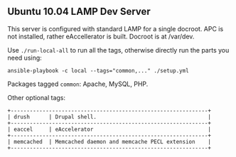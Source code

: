 Ubuntu 10.04 LAMP Dev Server
---------------------------

This server is configured with standard LAMP for a single docroot. APC is not
installed, rather eAccellerator is built. Docroot is at /var/dev.

Use `./run-local-all` to run all the tags, otherwise directly run the parts you
need using:

    ansible-playbook -c local --tags="common,..." ./setup.yml

Packages tagged `common`: Apache, MySQL, PHP.

Other optional tags:

    +--------------------------------------------------------------+
    | drush      | Drupal shell.                                   |
    +--------------------------------------------------------------+
    | eaccel     | eAccelerator                                    |
    +--------------------------------------------------------------+
    | memcached  | Memcached daemon and memcache PECL extension    |
    +--------------------------------------------------------------+
